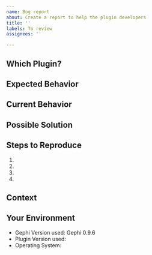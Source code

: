 ```yaml
---
name: Bug report
about: Create a report to help the plugin developers
title: ''
labels: To review
assignees: ''

---
```


## Which Plugin?

## Expected Behavior

## Current Behavior

## Possible Solution

<!--- Not obligatory, but suggest a fix/reason for the bug -->

## Steps to Reproduce

1.
2.
3.
4.

## Context

<!--- How has this issue affected you? What are you trying to accomplish? -->

## Your Environment

* Gephi Version used: Gephi 0.9.6
* Plugin Version used: 
* Operating System: 

<!--- Or preferably, include a copy of your messages.log file in your user directory (see https://github.com/gephi/gephi/wiki/Troubleshooting) -->
